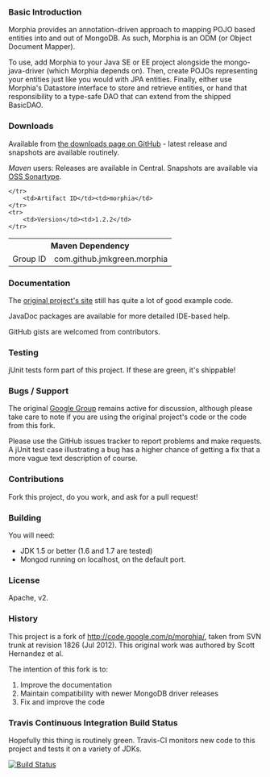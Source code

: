 ### Basic Introduction

Morphia provides an annotation-driven approach to mapping POJO based entities into and out of MongoDB. As such, Morphia is an ODM (or Object Document Mapper).

To use, add Morphia to your Java SE or EE project alongside the mongo-java-driver (which Morphia depends on). Then, create POJOs representing your entities just like you would with JPA entities. Finally, either use Morphia's Datastore interface to store and retrieve entities, or hand that responsibility to a type-safe DAO that can extend from the shipped BasicDAO.

### Downloads

Available from [the downloads page on GitHub](https://github.com/jmkgreen/morphia/downloads) - latest release and snapshots are available routinely.

*Maven* users: Releases are available in Central. Snapshots are available via [OSS Sonartype](https://oss.sonatype.org).

<table>
	<tr>
		<th colspan="2">Maven Dependency</td>
	</tr>
	<tr>
		<td>Group ID</td><td>com.github.jmkgreen.morphia</td>
		
	</tr>
		<td>Artifact ID</td><td>morphia</td>
	</tr>
	<tr>
		<td>Version</td><td>1.2.2</td>
	</tr>
</table>

### Documentation

The [original project's site](http://code.google.com/p/morphia/) still has quite a lot of good example code.

JavaDoc packages are available for more detailed IDE-based help.

GitHub gists are welcomed from contributors.

### Testing

jUnit tests form part of this project. If these are green, it's shippable!

### Bugs / Support

The original [Google Group](http://groups.google.com/group/morphia) remains active for discussion, although please take care to note if you are using the original project's code or the code from this fork.

Please use the GitHub issues tracker to report problems and make requests. A jUnit test case illustrating a bug has a higher chance of getting a fix that a more vague text description of course.

### Contributions

Fork this project, do you work, and ask for a pull request!

### Building

You will need:

* JDK 1.5 or better (1.6 and 1.7 are tested)
* Mongod running on localhost, on the default port.

### License

Apache, v2.

### History

This project is a fork of http://code.google.com/p/morphia/, taken from SVN trunk at revision 1826 (Jul 2012). This original work was authored by Scott Hernandez et al.

The intention of this fork is to:

1. Improve the documentation
2. Maintain compatibility with newer MongoDB driver releases
3. Fix and improve the code

### Travis Continuous Integration Build Status

Hopefully this thing is routinely green. Travis-CI monitors new code to this project and tests it on a variety of JDKs.

[![Build Status](https://secure.travis-ci.org/jmkgreen/morphia.png?branch=master)](https://travis-ci.org/jmkgreen/morphia)
